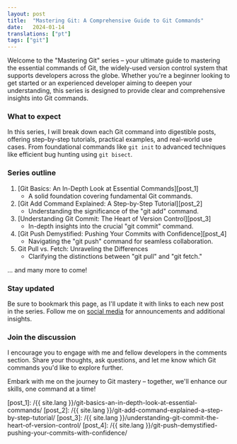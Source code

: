 ```yaml
---
layout: post
title:  "Mastering Git: A Comprehensive Guide to Git Commands"
date:   2024-01-14
translations: ["pt"]
tags: ["git"]
---
```


<p class="intro"><span class="dropcap">W</span>elcome to the "Mastering Git" series – your ultimate guide to mastering the essential commands of Git, the widely-used version control system that supports developers across the globe. Whether you're a beginner looking to get started or an experienced developer aiming to deepen your understanding, this series is designed to provide clear and comprehensive insights into Git commands.</p>

### What to expect

In this series, I will break down each Git command into digestible posts, offering step-by-step tutorials, practical examples, and real-world use cases. From foundational commands like `git init` to advanced techniques like efficient bug hunting using `git bisect`.

### Series outline
1. [Git Basics: An In-Depth Look at Essential Commands][post_1]
    * A solid foundation covering fundamental Git commands.
2. [Git Add Command Explained: A Step-by-Step Tutorial][post_2]
    * Understanding the significance of the "git add" command.
3. [Understanding Git Commit: The Heart of Version Control][post_3]
    * In-depth insights into the crucial "git commit" command.
4. [Git Push Demystified: Pushing Your Commits with Confidence][post_4]
    * Navigating the "git push" command for seamless collaboration.
5. Git Pull vs. Fetch: Unraveling the Differences
    * Clarifying the distinctions between "git pull" and "git fetch."

... and many more to come!

### Stay updated

Be sure to bookmark this page, as I'll update it with links to each new post in the series. Follow me on [social media][twitter] for announcements and additional insights.

### Join the discussion

I encourage you to engage with me and fellow developers in the comments section. Share your thoughts, ask questions, and let me know which Git commands you'd like to explore further.

Embark with me on the journey to Git mastery – together, we'll enhance our skills, one command at a time!

[twitter]: https://twitter.com/ionixjunior
[post_1]:  /{{ site.lang }}/git-basics-an-in-depth-look-at-essential-commands/
[post_2]:  /{{ site.lang }}/git-add-command-explained-a-step-by-step-tutorial/
[post_3]:  /{{ site.lang }}/understanding-git-commit-the-heart-of-version-control/
[post_4]:  /{{ site.lang }}/git-push-demystified-pushing-your-commits-with-confidence/
